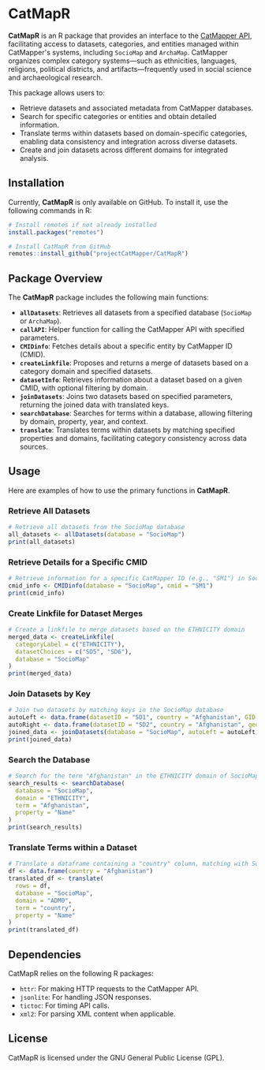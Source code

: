 
# CatMapR

**CatMapR** is an R package that provides an interface to the [CatMapper API](https://catmapper.org), facilitating access to datasets, categories, and entities managed within CatMapper's systems, including `SocioMap` and `ArchaMap`. CatMapper organizes complex category systems—such as ethnicities, languages, religions, political districts, and artifacts—frequently used in social science and archaeological research.

This package allows users to:
- Retrieve datasets and associated metadata from CatMapper databases.
- Search for specific categories or entities and obtain detailed information.
- Translate terms within datasets based on domain-specific categories, enabling data consistency and integration across diverse datasets.
- Create and join datasets across different domains for integrated analysis.

## Installation

Currently, **CatMapR** is only available on GitHub. To install it, use the following commands in R:

```r
# Install remotes if not already installed
install.packages("remotes")

# Install CatMapR from GitHub
remotes::install_github("projectCatMapper/CatMapR")
```

## Package Overview

The **CatMapR** package includes the following main functions:

- **`allDatasets`**: Retrieves all datasets from a specified database (`SocioMap` or `ArchaMap`).
- **`callAPI`**: Helper function for calling the CatMapper API with specified parameters.
- **`CMIDinfo`**: Fetches details about a specific entity by CatMapper ID (CMID).
- **`createLinkfile`**: Proposes and returns a merge of datasets based on a category domain and specified datasets.
- **`datasetInfo`**: Retrieves information about a dataset based on a given CMID, with optional filtering by domain.
- **`joinDatasets`**: Joins two datasets based on specified parameters, returning the joined data with translated keys.
- **`searchDatabase`**: Searches for terms within a database, allowing filtering by domain, property, year, and context.
- **`translate`**: Translates terms within datasets by matching specified properties and domains, facilitating category consistency across data sources.

## Usage

Here are examples of how to use the primary functions in **CatMapR**.

### Retrieve All Datasets

```r
# Retrieve all datasets from the SocioMap database
all_datasets <- allDatasets(database = "SocioMap")
print(all_datasets)
```

### Retrieve Details for a Specific CMID

```r
# Retrieve information for a specific CatMapper ID (e.g., "SM1") in SocioMap
cmid_info <- CMIDinfo(database = "SocioMap", cmid = "SM1")
print(cmid_info)
```

### Create Linkfile for Dataset Merges

```r
# Create a linkfile to merge datasets based on the ETHNICITY domain
merged_data <- createLinkfile(
  categoryLabel = c("ETHNICITY"),
  datasetChoices = c("SD5", "SD6"),
  database = "SocioMap"
)
print(merged_data)
```

### Join Datasets by Key

```r
# Join two datasets by matching keys in the SocioMap database
autoLeft <- data.frame(datasetID = "SD1", country = "Afghanistan", GID = "AFG", val0 = 1)
autoRight <- data.frame(datasetID = "SD2", country = "Afghanistan", geonameid = "1149361", val1 = 2)
joined_data <- joinDatasets(database = "SocioMap", autoLeft = autoLeft, autoRight = autoRight)
print(joined_data)
```

### Search the Database

```r
# Search for the term "Afghanistan" in the ETHNICITY domain of SocioMap
search_results <- searchDatabase(
  database = "SocioMap",
  domain = "ETHNICITY",
  term = "Afghanistan",
  property = "Name"
)
print(search_results)
```

### Translate Terms within a Dataset

```r
# Translate a dataframe containing a "country" column, matching with SocioMap's ADM0 domain
df <- data.frame(country = "Afghanistan")
translated_df <- translate(
  rows = df,
  database = "SocioMap",
  domain = "ADM0",
  term = "country",
  property = "Name"
)
print(translated_df)
```

## Dependencies

CatMapR relies on the following R packages:
- `httr`: For making HTTP requests to the CatMapper API.
- `jsonlite`: For handling JSON responses.
- `tictoc`: For timing API calls.
- `xml2`: For parsing XML content when applicable.

## License

CatMapR is licensed under the GNU General Public License (GPL).
